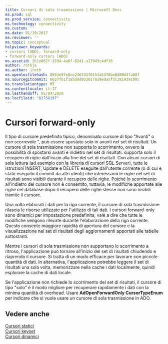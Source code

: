 ```yaml
---
title: Cursori di sola trasmissione | Microsoft Docs
ms.prod: sql
ms.prod_service: connectivity
ms.technology: connectivity
ms.custom: ''
ms.date: 01/19/2017
ms.reviewer: ''
ms.topic: conceptual
helpviewer_keywords:
- cursors [ADO], forward-only
- forward-only cursors [ADO]
ms.assetid: 2b1e062f-3294-4a6f-8241-a17045c4df18
author: rothja
ms.author: jroth
ms.openlocfilehash: 8943e97e8ce246732f0153a53f8be8d80d4fa88f
ms.sourcegitcommit: 6037fb1f1a5ddd933017029eda5f5c281939100c
ms.translationtype: MT
ms.contentlocale: it-IT
ms.lasthandoff: 05/04/2020
ms.locfileid: "82758197"
---
```

# <a name="forward-only-cursors"></a>Cursori forward-only
Il tipo di cursore predefinito tipico, denominato cursore di tipo "Avanti" o non scorrevole ", può essere spostato solo in avanti nel set di risultati. Un cursore di sola trasmissione non supporta lo scorrimento, ovvero la possibilità di spostarsi avanti e indietro nel set di risultati. supporta solo il recupero di righe dall'inizio alla fine del set di risultati. Con alcuni cursori di sola lettura (ad esempio con la libreria di cursori SQL Server), tutte le istruzioni INSERT, Update e DELETE eseguite dall'utente corrente (o di cui è stato eseguito il commit da altri utenti) che interessano le righe nel set di risultati sono visibili durante il recupero delle righe. Poiché lo scorrimento all'indietro del cursore non è consentito, tuttavia, le modifiche apportate alle righe nel database dopo il recupero delle righe stesse non sono visibili tramite il cursore.  
  
 Una volta elaborati i dati per la riga corrente, il cursore di sola trasmissione rilascia le risorse utilizzate per l'utilizzo di tali dati. I cursori forward-only sono dinamici per impostazione predefinita, vale a dire che tutte le modifiche vengono rilevate durante l'elaborazione della riga corrente. Questo consente maggiore rapidità di apertura del cursore e la visualizzazione nel set di risultati degli aggiornamenti apportati alle tabelle sottostanti.  
  
 Mentre i cursori di sola trasmissione non supportano lo scorrimento a ritroso, l'applicazione può tornare all'inizio del set di risultati chiudendo e riaprendo il cursore. Si tratta di un modo efficace per lavorare con piccole quantità di dati. In alternativa, l'applicazione potrebbe leggere il set di risultati una sola volta, memorizzare nella cache i dati localmente, quindi esplorare la cache di dati locale.  
  
 Se l'applicazione non richiede lo scorrimento del set di risultati, il cursore di tipo "solo" è il modo migliore per recuperare rapidamente i dati con la minima quantità di overhead. Usare **AdOpenForwardOnly CursorTypeEnum** per indicare che si vuole usare un cursore di sola trasmissione in ADO.  
  
## <a name="see-also"></a>Vedere anche  
 [Cursori statici](../../../ado/guide/data/static-cursors.md)   
 [Cursori keyset](../../../ado/guide/data/keyset-cursors.md)   
 [Cursori dinamici](../../../ado/guide/data/dynamic-cursors.md)

